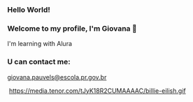 ### Hello World!

### Welcome to my profile, I'm Giovana 🤍
I'm learning with Alura

### U can contact me: 
giovana.pauvels@escola.pr.gov.br



![]()
https://media.tenor.com/tJyK18R2CUMAAAAC/billie-eilish.gif
